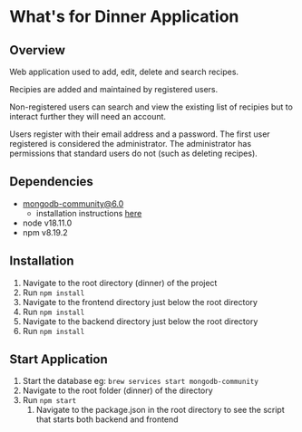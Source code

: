 # What's for Dinner Application #  
## Overview ## 
Web application used to add, edit, delete and search recipes.

Recipies are added and maintained by registered users. 

Non-registered users can search and view the existing list of recipies but to interact further they will need an account.

Users register with their email address and a password. The first user registered is considered the administrator.
The administrator has permissions that standard users do not (such as deleting recipes).

## Dependencies ## 
* mongodb-community@6.0
  * installation instructions [here](https://www.mongodb.com/docs/manual/administration/install-community/)
* node v18.11.0
* npm v8.19.2

## Installation ##
1. Navigate to the root directory (dinner) of the project
1. Run `npm install` 
1. Navigate to the frontend directory just below the root directory 
1. Run `npm install`
1. Navigate to the backend directory just below the root directory 
1. Run `npm install`

## Start Application ##
1. Start the database eg: `brew services start mongodb-community`
1. Navigate to the root folder (dinner) of the directory
1. Run `npm start`
    1. Navigate to the package.json in the root directory to see the script that starts both backend and frontend

